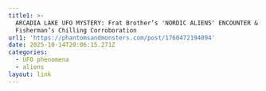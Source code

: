 ```yaml
---
title1: >-
  ARCADIA LAKE UFO MYSTERY: Frat Brother’s 'NORDIC ALIENS' ENCOUNTER &
  Fisherman’s Chilling Corroboration
url1: 'https://phantomsandmonsters.com/post/1760472194094'
date: 2025-10-14T20:06:15.271Z
categories:
  - UFO phenomena
  - aliens
layout: link
---
```



